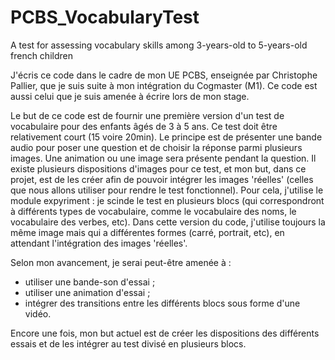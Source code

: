 # PCBS_VocabularyTest
 A test for assessing vocabulary skills among 3-years-old to 5-years-old french children

J'écris ce code dans le cadre de mon UE PCBS, enseignée par Christophe Pallier, que je suis suite à mon intégration du Cogmaster (M1). Ce code est aussi celui que je suis amenée à écrire lors de mon stage.

Le but de ce code est de fournir une première version d'un test de vocabulaire pour des enfants âgés de 3 à 5 ans. Ce test doit être relativement court (15 voire 20min). Le principe est de présenter une bande audio pour poser une question et de choisir la réponse parmi plusieurs images. Une animation ou une image sera présente pendant la question. Il existe plusieurs dispositions d'images pour ce test, et mon but, dans ce projet, est de les créer afin de pouvoir intégrer les images 'réelles' (celles que nous allons utiliser pour rendre le test fonctionnel).
Pour cela, j'utilise le module expyriment : je scinde le test en plusieurs blocs (qui correspondront à différents types de vocabulaire, comme le vocabulaire des noms, le vocabulaire des verbes, etc). Dans cette version du code, j'utilise toujours la même image mais qui a différentes formes (carré, portrait, etc), en attendant l'intégration des images 'réelles'. 

Selon mon avancement, je serai peut-être amenée à :
- utiliser une bande-son d'essai ;
- utiliser une animation d'essai ;
- intégrer des transitions entre les différents blocs sous forme d'une vidéo.

Encore une fois, mon but actuel est de créer les dispositions des différents essais et de les intégrer au test divisé en plusieurs blocs.
